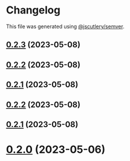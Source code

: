 # Changelog

This file was generated using [@jscutlery/semver](https://github.com/jscutlery/semver).

## [0.2.3](https://github.com/noah-hein/pintle/compare/v0.2.2...v0.2.3) (2023-05-08)



## [0.2.2](https://github.com/noah-hein/pintle/compare/v0.2.1...v0.2.2) (2023-05-08)



## [0.2.1](https://github.com/noah-hein/pintle/compare/v0.2.0...v0.2.1) (2023-05-08)



## [0.2.2](https://github.com/noah-hein/pintle/compare/v0.2.1...v0.2.2) (2023-05-08)



## [0.2.1](https://github.com/noah-hein/pintle/compare/v0.2.0...v0.2.1) (2023-05-08)



# [0.2.0](https://github.com/noah-hein/pintle/compare/v0.1.0...v0.2.0) (2023-05-06)
